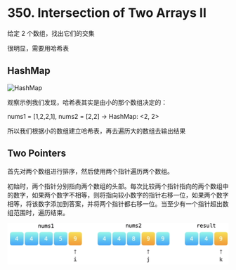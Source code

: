 # 350. Intersection of Two Arrays II
给定 2 个数组，找出它们的交集

很明显，需要用哈希表

## HashMap
![HashMap](/src/images/%23350.gif)

观察示例我们发现，哈希表其实是由小的那个数组决定的：

nums1 = [1,2,2,1], nums2 = [2,2] -> HashMap: <2, 2>

所以我们根据小的数组建立哈希表，再去遍历大的数组去输出结果

## Two Pointers 
首先对两个数组进行排序，然后使用两个指针遍历两个数组。

初始时，两个指针分别指向两个数组的头部。每次比较两个指针指向的两个数组中的数字，如果两个数字不相等，则将指向较小数字的指针右移一位，如果两个数字相等，将该数字添加到答案，并将两个指针都右移一位。当至少有一个指针超出数组范围时，遍历结束。

![Two Pointers](/src/images/%23350(2).png)

